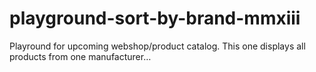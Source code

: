 playground-sort-by-brand-mmxiii
===============================

Playround for upcoming webshop/product catalog. This one displays all products from one manufacturer…